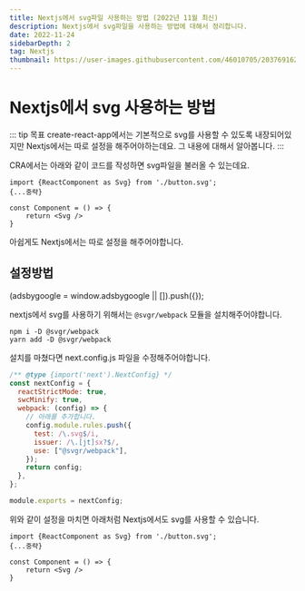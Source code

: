 ```yaml
---
title: Nextjs에서 svg파일 사용하는 방법 (2022년 11월 최신)
description: Nextjs에서 svg파일을 사용하는 방법에 대해서 정리합니다.
date: 2022-11-24
sidebarDepth: 2
tag: Nextjs
thumbnail: https://user-images.githubusercontent.com/46010705/203769162-be91286a-4301-4687-87b3-f37f8792180a.png
---
```


# Nextjs에서 svg 사용하는 방법

::: tip 목표
create-react-app에서는 기본적으로 svg를 사용할 수 있도록 내장되어있지만
Nextjs에서는 따로 설정을 해주어야하는데요. 그 내용에 대해서 알아봅니다.
:::

CRA에서는 아래와 같이 코드를 작성하면 svg파일을 불러올 수 있는데요.

```tsx
import {ReactComponent as Svg} from './button.svg';
{...중략}

const Component = () => {
	return <Svg />
}
```

아쉽게도 Nextjs에서는 따로 설정을 해주어야합니다.

## 설정방법

<component is="script" src="https://pagead2.googlesyndication.com/pagead/js/adsbygoogle.js?client=ca-pub-4877378276818686" crossorigin="anonymous" async></component>

<!-- ui-log 수평형 -->

<ins class="adsbygoogle"
     style="display:block"
     data-ad-client="ca-pub-4877378276818686"
     data-ad-slot="9743150776"
     data-ad-format="auto"
     data-full-width-responsive="true"></ins>
<component is="script">
(adsbygoogle = window.adsbygoogle || []).push({});
</component>

nextjs에서 svg를 사용하기 위해서는 `@svgr/webpack` 모듈을 설치해주어야합니다.

```
npm i -D @svgr/webpack
yarn add -D @svgr/webpack
```

설치를 마쳤다면 next.config.js 파일을 수정해주어야합니다.

```js
/** @type {import('next').NextConfig} */
const nextConfig = {
  reactStrictMode: true,
  swcMinify: true,
  webpack: (config) => {
    // 아래를 추가합니다.
    config.module.rules.push({
      test: /\.svg$/i,
      issuer: /\.[jt]sx?$/,
      use: ["@svgr/webpack"],
    });
    return config;
  },
};

module.exports = nextConfig;
```

위와 같이 설정을 마치면 아래처럼 Nextjs에서도 svg를 사용할 수 있습니다.

```tsx
import {ReactComponent as Svg} from './button.svg';
{...중략}

const Component = () => {
	return <Svg />
}
```
